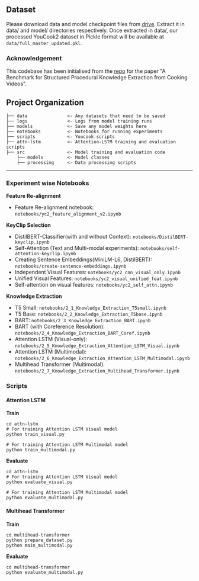 
## Dataset
Please download data and model checkpoint files from [drive](https://drive.google.com/drive/folders/1hnY0ZlavaA_N8vZRS7_y9BKCQkXEff6I?usp=share_link). Extract it in data/ and model/ directories respectively. Once extracted in data/, our processed YouCook2 dataset in Pickle format will be available at `data/full_master_updated.pkl`.

### Acknowledgement
This codebase has been initialised from the [repo](https://github.com/frankxu2004/cooking-procedural-extraction) for the paper "A Benchmark for Structured Procedural Knowledge Extraction from Cooking Videos". 


Project Organization
------------

    ├── data               <- Any datasets that need to be saved
    ├── logs               <- Logs from model training runs
    ├── models             <- Save any model weights here
    ├── notebooks          <- Notebooks for running experiments
    ├── scripts            <- Youcook scripts
    ├── attn-lstm          <- Attention-LSTM training and evaluation scripts
    ├── src                <- Model training and evaluation code
        ├── models         <- Model classes
        ├── processing     <- Data processing scripts
    

------------

### Experiment wise Notebooks

**Feature Re-alignment**
- Feature Re-alignment notebook: `notebooks/yc2_feature_alignment_v2.ipynb`

**KeyClip Selection**
- DistilBERT-Classifier(with and without Context): `notebooks/DistilBERT-keyclip.ipynb` 
- Self-Attention (Text and Multi-modal experiments): `notebooks/self-attention-keyclip.ipynb`
- Creating Sentence Embeddings(MiniLM-L6, DistilBERT): `notebooks/create-sentence-embeddings.ipynb`
- Independent Visual Features: `notebooks/yc2_cnn_visual_only.ipynb`
- Unified Visual Features: `notebooks/yc2_visual_unified_feat.ipynb`
- Self-attention on visual features: `notebooks/yc2_self_attn.ipynb`

**Knowledge Extraction**
- T5 Small: `notebooks/2_1_Knowledge_Extraction_T5small.ipynb`
- T5 Base: `notebooks/2_2_Knowledge_Extraction_T5base.ipynb`
- BART: `notebooks/2_3_Knowledge_Extraction_BART.ipynb`
- BART (with Coreference Resolution): `notebooks/2_4_Knowledge_Extraction_BART_Coref.ipynb`
- Attention LSTM (Visual-only): `notebooks/2_5_Knowledge_Extraction_Attention_LSTM_Visual.ipynb`
- Attention LSTM (Multimodal): `notebooks/2_6_Knowledge_Extraction_Attention_LSTM_Multimodal.ipynb`
- Multihead Transformer (Multimodal): `notebooks/2_7_Knowledge_Extraction_Multihead_Transformer.ipynb`

### Scripts
#### Attention LSTM
**Train**
```
cd attn-lstm
# For training Attention LSTM Visual model
python train_visual.py

# For training Attention LSTM Multimodal model
python train_multimodal.py
```

**Evaluate**
```
cd attn-lstm
# For training Attention LSTM Visual model
python evaluate_visual.py

# For training Attention LSTM Multimodal model
python evaluate_multimodal.py
```

#### Multihead Transformer
**Train**
```
cd multihead-transformer
python prepare_dataset.py
python main_multimodal.py
```

**Evaluate**
```
cd multihead-transformer
python evaluate_multimodal.py
```